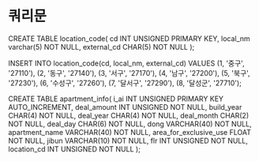 # 쿼리문

CREATE TABLE location_code(
	cd INT UNSIGNED PRIMARY KEY,
	local_nm varchar(5) NOT NULL,
	external_cd CHAR(5) NOT NULL
);

INSERT INTO location_code(cd, local_nm, external_cd)
VALUES
(1, '중구', '27110'),
(2, '동구', '27140'),
(3, '서구', '27170'),
(4, '남구', '27200'),
(5, '북구', '27230'),
(6, '수성구', '27260'),
(7, '달서구', '27290'),
(8, '달성군', '27710');

CREATE TABLE apartment_info(
	i_ai INT UNSIGNED PRIMARY KEY AUTO_INCREMENT,
	deal_amount INT UNSIGNED NOT NULL,
	build_year CHAR(4) NOT NULL,
	deal_year CHAR(4) NOT NULL,
	deal_month CHAR(2) NOT NULL,
	deal_day CHAR(6) NOT NULL,
	dong VARCHAR(40) NOT NULL,
	apartment_name VARCHAR(40) NOT NULL,
	area_for_exclusive_use FLOAT NOT NULL,
	jibun VARCHAR(10) NOT NULL,
	flr INT UNSIGNED NOT NULL,
	location_cd INT UNSIGNED NOT NULL
);
	
